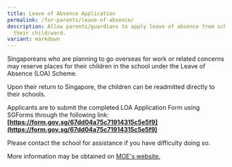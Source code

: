 ```yaml
---
title: Leave of Absence Application
permalink: /for-parents/leave-of-absence/
description: Allow parents/guardians to apply leave of absence from school for
  their child/ward.
variant: markdown
---
```

Singaporeans who are planning to go overseas for work or related concerns may reserve places for their children in the school under the Leave of Absence (LOA) Scheme.

Upon their return to Singapore, the children can be readmitted directly to their schools.

Applicants are to submit the completed LOA Application Form using SGForms through the following link:
         **[https://form.gov.sg/67dd04a75c71914315c5e5f9](https://form.gov.sg/67dd04a75c71914315c5e5f9)**
		
Please contact the school for assistance if you have difficulty doing so.

More information may be obtained on [MOE's website.](https://www.moe.gov.sg/returning-singaporeans)